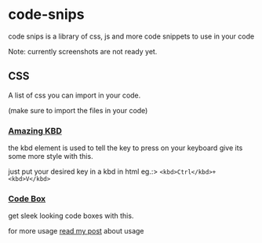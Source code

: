 # code-snips
code snips is a library of css, js and more code snippets to use in your code

Note: currently screenshots are not ready yet.

## CSS
A list of css you can import in your code.

(make sure to import the files in your code)
### [Amazing KBD](https://eureka-imagineee-server.github.io/code-snips/css/amazingKbd.css)
the kbd element is used to tell the key to press on your keyboard give its some more style with this.

just put your desired key in a kbd in html
eg.:> `<kbd>Ctrl</kbd>+<kbd>V</kbd>`
### [Code Box](https://eureka-imagineee-server.github.io/code-snips/css/codebox.css)
get sleek looking code boxes with this.

for more usage [read my post](https://dev.to/imagineeeinc/a-clean-code-box-4ma1) about usage
